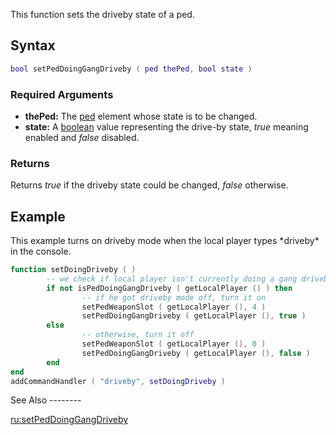 This function sets the driveby state of a ped.

Syntax
------

``` lua
bool setPedDoingGangDriveby ( ped thePed, bool state )
```

### Required Arguments

-   **thePed:** The [ped](/docs/ped.md "wikilink") element whose state is to be changed.
-   **state:** A [boolean](/docs/boolean.md "wikilink") value representing the drive-by state, *true* meaning enabled and *false* disabled.

### Returns

Returns *true* if the driveby state could be changed, *false* otherwise.

Example
-------

<section name="Client" class="client" show="true">
This example turns on driveby mode when the local player types *driveby* in the console.

``` lua
function setDoingDriveby ( )
        -- we check if local player isn't currently doing a gang driveby
        if not isPedDoingGangDriveby ( getLocalPlayer () ) then
                -- if he got driveby mode off, turn it on
                setPedWeaponSlot ( getLocalPlayer (), 4 )
                setPedDoingGangDriveby ( getLocalPlayer (), true )
        else
                -- otherwise, turn it off
                setPedWeaponSlot ( getLocalPlayer (), 0 )
                setPedDoingGangDriveby ( getLocalPlayer (), false )
        end
end
addCommandHandler ( "driveby", setDoingDriveby )
```

</section>
See Also
--------

[ru:setPedDoingGangDriveby](/docs/ru:setPedDoingGangDriveby.md "wikilink")
